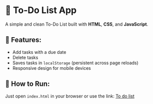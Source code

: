 # 📝 To-Do List App

A simple and clean To-Do List built with **HTML**, **CSS**, and **JavaScript**.

## 🚀 Features:
- Add tasks with a due date  
- Delete tasks  
- Saves tasks in `localStorage` (persistent across page reloads)  
- Responsive design for mobile devices  

## 🔧 How to Run:
Just open `index.html` in your browser or use the link: [To do list](https://vlad-s-1.github.io/ToDo-List)